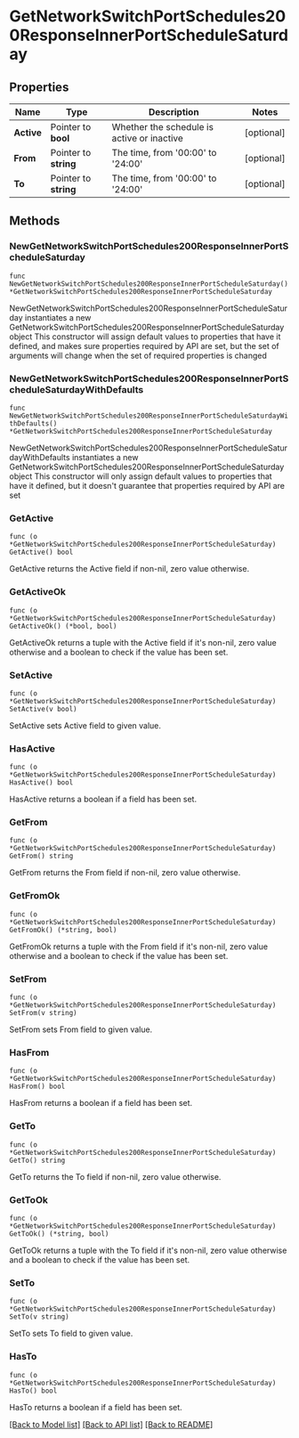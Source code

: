 # GetNetworkSwitchPortSchedules200ResponseInnerPortScheduleSaturday

## Properties

Name | Type | Description | Notes
------------ | ------------- | ------------- | -------------
**Active** | Pointer to **bool** | Whether the schedule is active or inactive | [optional] 
**From** | Pointer to **string** | The time, from &#39;00:00&#39; to &#39;24:00&#39; | [optional] 
**To** | Pointer to **string** | The time, from &#39;00:00&#39; to &#39;24:00&#39; | [optional] 

## Methods

### NewGetNetworkSwitchPortSchedules200ResponseInnerPortScheduleSaturday

`func NewGetNetworkSwitchPortSchedules200ResponseInnerPortScheduleSaturday() *GetNetworkSwitchPortSchedules200ResponseInnerPortScheduleSaturday`

NewGetNetworkSwitchPortSchedules200ResponseInnerPortScheduleSaturday instantiates a new GetNetworkSwitchPortSchedules200ResponseInnerPortScheduleSaturday object
This constructor will assign default values to properties that have it defined,
and makes sure properties required by API are set, but the set of arguments
will change when the set of required properties is changed

### NewGetNetworkSwitchPortSchedules200ResponseInnerPortScheduleSaturdayWithDefaults

`func NewGetNetworkSwitchPortSchedules200ResponseInnerPortScheduleSaturdayWithDefaults() *GetNetworkSwitchPortSchedules200ResponseInnerPortScheduleSaturday`

NewGetNetworkSwitchPortSchedules200ResponseInnerPortScheduleSaturdayWithDefaults instantiates a new GetNetworkSwitchPortSchedules200ResponseInnerPortScheduleSaturday object
This constructor will only assign default values to properties that have it defined,
but it doesn't guarantee that properties required by API are set

### GetActive

`func (o *GetNetworkSwitchPortSchedules200ResponseInnerPortScheduleSaturday) GetActive() bool`

GetActive returns the Active field if non-nil, zero value otherwise.

### GetActiveOk

`func (o *GetNetworkSwitchPortSchedules200ResponseInnerPortScheduleSaturday) GetActiveOk() (*bool, bool)`

GetActiveOk returns a tuple with the Active field if it's non-nil, zero value otherwise
and a boolean to check if the value has been set.

### SetActive

`func (o *GetNetworkSwitchPortSchedules200ResponseInnerPortScheduleSaturday) SetActive(v bool)`

SetActive sets Active field to given value.

### HasActive

`func (o *GetNetworkSwitchPortSchedules200ResponseInnerPortScheduleSaturday) HasActive() bool`

HasActive returns a boolean if a field has been set.

### GetFrom

`func (o *GetNetworkSwitchPortSchedules200ResponseInnerPortScheduleSaturday) GetFrom() string`

GetFrom returns the From field if non-nil, zero value otherwise.

### GetFromOk

`func (o *GetNetworkSwitchPortSchedules200ResponseInnerPortScheduleSaturday) GetFromOk() (*string, bool)`

GetFromOk returns a tuple with the From field if it's non-nil, zero value otherwise
and a boolean to check if the value has been set.

### SetFrom

`func (o *GetNetworkSwitchPortSchedules200ResponseInnerPortScheduleSaturday) SetFrom(v string)`

SetFrom sets From field to given value.

### HasFrom

`func (o *GetNetworkSwitchPortSchedules200ResponseInnerPortScheduleSaturday) HasFrom() bool`

HasFrom returns a boolean if a field has been set.

### GetTo

`func (o *GetNetworkSwitchPortSchedules200ResponseInnerPortScheduleSaturday) GetTo() string`

GetTo returns the To field if non-nil, zero value otherwise.

### GetToOk

`func (o *GetNetworkSwitchPortSchedules200ResponseInnerPortScheduleSaturday) GetToOk() (*string, bool)`

GetToOk returns a tuple with the To field if it's non-nil, zero value otherwise
and a boolean to check if the value has been set.

### SetTo

`func (o *GetNetworkSwitchPortSchedules200ResponseInnerPortScheduleSaturday) SetTo(v string)`

SetTo sets To field to given value.

### HasTo

`func (o *GetNetworkSwitchPortSchedules200ResponseInnerPortScheduleSaturday) HasTo() bool`

HasTo returns a boolean if a field has been set.


[[Back to Model list]](../README.md#documentation-for-models) [[Back to API list]](../README.md#documentation-for-api-endpoints) [[Back to README]](../README.md)


